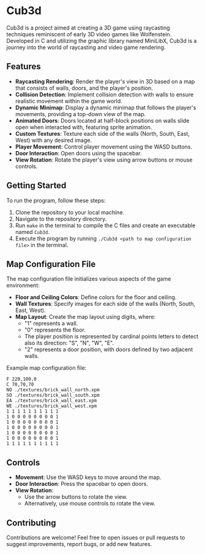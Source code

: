 # Cub3d

Cub3d is a project aimed at creating a 3D game using raycasting techniques reminiscent of early 3D video games like Wolfenstein. Developed in C and utilizing the graphic library named MiniLibX, Cub3d is a journey into the world of raycasting and video game rendering.

## Features

- **Raycasting Rendering**: Render the player's view in 3D based on a map that consists of walls, doors, and the player's position.
- **Collision Detection**: Implement collision detection with walls to ensure realistic movement within the game world.
- **Dynamic Minimap**: Display a dynamic minimap that follows the player's movements, providing a top-down view of the map.
- **Animated Doors**: Doors located at half-block positions on walls slide open when interacted with, featuring sprite animation.
- **Custom Textures**: Texture each side of the walls (North, South, East, West) with any desired image.
- **Player Movement**: Control player movement using the WASD buttons.
- **Door Interaction**: Open doors using the spacebar.
- **View Rotation**: Rotate the player's view using arrow buttons or mouse controls.

## Getting Started

To run the program, follow these steps:

1. Clone the repository to your local machine.
2. Navigate to the repository directory.
3. Run `make` in the terminal to compile the C files and create an executable named `Cub3d`.
4. Execute the program by running `./Cub3d <path to map configuration file>` in the terminal.

## Map Configuration File

The map configuration file initializes various aspects of the game environment:

- **Floor and Ceiling Colors**: Define colors for the floor and ceiling.
- **Wall Textures**: Specify images for each side of the walls (North, South, East, West).
- **Map Layout**: Create the map layout using digits, where:
  - "1" represents a wall.
  - "0" represents the floor.
  - The player position is represented by cardinal points letters to detect also its direction: "S", "N", "W", "E".
  - "2" represents a door position, with doors defined by two adjacent walls.

Example map configuration file:
```
F 220,100,0
C 70,70,70
NO ./textures/brick_wall_north.xpm
SO ./textures/brick_wall_south.xpm
EA ./textures/brick_wall_east.xpm
WE ./textures/brick_wall_west.xpm
1 1 1 1 1 1 1 1 1 1
1 0 0 0 0 0 0 0 0 1
1 0 0 0 0 0 0 0 0 1
1 0 0 0 0 0 0 0 0 1
1 0 0 0 0 0 0 0 0 1
1 0 0 0 0 0 0 0 0 1
1 1 1 1 1 1 1 1 1 1
```

## Controls

- **Movement**: Use the WASD keys to move around the map.
- **Door Interaction**: Press the spacebar to open doors.
- **View Rotation**:
  - Use the arrow buttons to rotate the view.
  - Alternatively, use mouse controls to rotate the view.

## Contributing

Contributions are welcome! Feel free to open issues or pull requests to suggest improvements, report bugs, or add new features.
